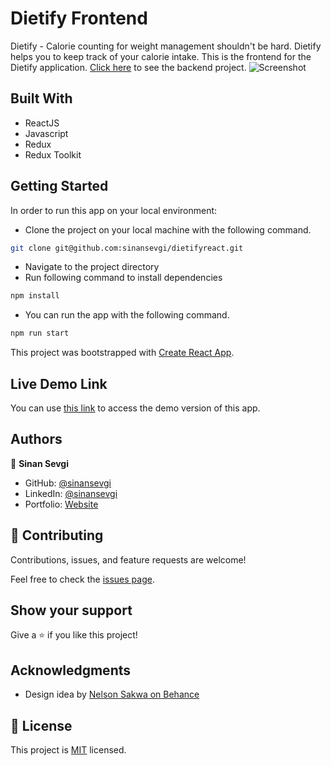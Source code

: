 # Dietify Frontend
Dietify - Calorie counting for weight management shouldn't be hard. 
Dietify helps you to keep track of your calorie intake. 
This is the frontend for the Dietify application. [Click here](https://github.com/sinansevgi/Dietify/tree/basic_rails_app) to see the backend project.
![Screenshot](screenshot.gif)

## Built With

- ReactJS
- Javascript
- Redux
- Redux Toolkit

## Getting Started

In order to run this app on your local environment:

- Clone the project on your local machine with the following command.

```bash 
git clone git@github.com:sinansevgi/dietifyreact.git
```

- Navigate to the project directory
- Run following command to install dependencies
```bash 
npm install 
```
- You can run the app with the following command.
```bash 
npm run start
```

This project was bootstrapped with [Create React App](https://github.com/facebook/create-react-app).

## Live Demo Link

You can use [this link](https://dietify-react.netlify.app/) to access the demo version of this app.

## Authors

👤 **Sinan Sevgi**

- GitHub: [@sinansevgi](https://github.com/sinansevgi)
- LinkedIn: [@sinansevgi](https://www.linkedin.com/in/sinansevgi/)
- Portfolio: [Website](https://sinansevgi.com)


## 🤝 Contributing

Contributions, issues, and feature requests are welcome!

Feel free to check the [issues page](../../issues/).

## Show your support

Give a ⭐️ if you like this project!

## Acknowledgments
- Design idea by [Nelson Sakwa on Behance](https://www.behance.net/gallery/31579789/Ballhead-App-(Free-PSDs))

## 📝 License

This project is [MIT](./LICENSE) licensed.

